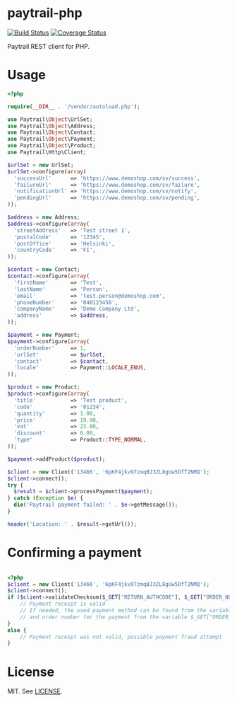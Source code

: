 paytrail-php
============

[![Build Status](https://travis-ci.org/nordsoftware/paytrail-php.svg?branch=master)](https://travis-ci.org/nordsoftware/paytrail-php) [![Coverage Status](https://coveralls.io/repos/nordsoftware/paytrail-php/badge.png?branch=master)](https://coveralls.io/r/nordsoftware/paytrail-php?branch=master)

Paytrail REST client for PHP.

# Usage

```php
<?php

require(__DIR__ . '/vendor/autoload.php');

use Paytrail\Object\UrlSet;
use Paytrail\Object\Address;
use Paytrail\Object\Contact;
use Paytrail\Object\Payment;
use Paytrail\Object\Product;
use Paytrail\Http\Client;

$urlSet = new UrlSet;
$urlSet->configure(array(
  'successUrl'      => 'https://www.demoshop.com/sv/success',
  'failureUrl'      => 'https://www.demoshop.com/sv/failure',
  'notificationUrl' => 'https://www.demoshop.com/sv/notify',
  'pendingUrl'      => 'https://www.demoshop.com/sv/pending',
));

$address = new Address;
$address->configure(array(
  'streetAddress'   => 'Test street 1',
  'postalCode'      => '12345',
  'postOffice'      => 'Helsinki',
  'countryCode'     => 'FI',
));

$contact = new Contact;
$contact->configure(array(
  'firstName'       => 'Test',
  'lastName'        => 'Person',
  'email'           => 'test.person@demoshop.com',
  'phoneNumber'     => '040123456',
  'companyName'     => 'Demo Company Ltd',
  'address'         => $address,
));

$payment = new Payment;
$payment->configure(array(
  'orderNumber'     => 1,
  'urlSet'          => $urlSet,
  'contact'         => $contact,
  'locale'          => Payment::LOCALE_ENUS,
));

$product = new Product;
$product->configure(array(
  'title'           => 'Test product',
  'code'            => '01234',
  'quantity'        => 1.00,
  'price'           => 19.90,
  'vat'             => 23.00,
  'discount'        => 0.00,
  'type'            => Product::TYPE_NORMAL,
));

$payment->addProduct($product);

$client = new Client('13466', '6pKF4jkv97zmqBJ3ZL8gUw5DfT2NMQ');
$client->connect();
try {
  $result = $client->processPayment($payment);
} catch (Exception $e) {
  die('Paytrail payment failed: ' . $e->getMessage());
}

header('Location: ' . $result->getUrl());
```

# Confirming a payment

```php

<?php
$client = new Client('13466', '6pKF4jkv97zmqBJ3ZL8gUw5DfT2NMQ');
$client->connect();
if ($client->validateChecksum($_GET["RETURN_AUTHCODE"], $_GET["ORDER_NUMBER"], $_GET["TIMESTAMP"], $_GET["PAID"], $_GET["METHOD"])) {
    // Payment receipt is valid
    // If needed, the used payment method can be found from the variable $_GET["METHOD"]
    // and order number for the payment from the variable $_GET["ORDER_NUMBER"]
}
else {
    // Payment receipt was not valid, possible payment fraud attempt
}

```

# License
MIT. See [LICENSE](LICENSE).
